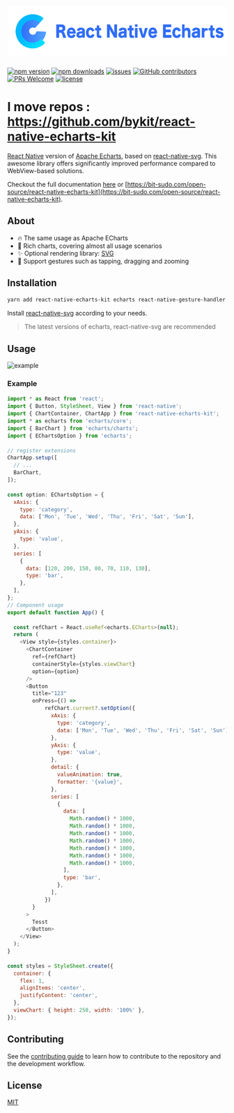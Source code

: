 # [![](./logo.svg)](https://BytePlatform.github.io/react-native-echarts-kit/)

[![npm version](https://img.shields.io/npm/v/react-native-echarts-kit.svg?style=flat)](https://www.npmjs.com/package/react-native-echarts-kit)
[![npm downloads](https://img.shields.io/npm/dm/react-native-echarts-kit)](https://www.npmjs.com/package/react-native-echarts-kit)
[![issues](https://img.shields.io/github/issues/BytePlatform/react-native-echarts-kit.svg?style=flat)](https://github.com/BytePlatform/react-native-echarts-kit/issues)
[![GitHub contributors](https://img.shields.io/github/contributors/BytePlatform/react-native-echarts-kit.svg?style=flat)](https://github.com/BytePlatform/react-native-echarts-kit/graphs/contributors)
[![PRs Welcome](https://img.shields.io/badge/PRs-welcome-brightgreen.svg)](https://github.com/BytePlatform/react-native-echarts-kit/pulls)
[![license](https://img.shields.io/github/license/BytePlatform/react-native-echarts-kit.svg?style=flat)](https://github.com/BytePlatform/react-native-echarts-kit/blob/main/LICENSE)

# I move repos : https://github.com/bykit/react-native-echarts-kit

[React Native](https://reactnative.dev/) version of [Apache Echarts](https://github.com/apache/echarts), based on [react-native-svg](https://github.com/software-mansion/react-native-svg). This awesome library offers significantly improved performance compared to WebView-based solutions.

Checkout the full documentation [here](https://BytePlatform.github.io/react-native-echarts-kit/) or [https://bit-sudo.com/open-source/react-native-echarts-kit](https://bit-sudo.com/open-source/react-native-echarts-kit).
## About

- 🔥 The same usage as Apache ECharts
- 🎨 Rich charts, covering almost all usage scenarios
- ✨ Optional rendering library: [SVG](https://github.com/software-mansion/react-native-svg)
- 📱 Support gestures such as tapping, dragging and zooming

## Installation

```sh
yarn add react-native-echarts-kit echarts react-native-gesture-handler zrender
```

Install [react-native-svg](https://github.com/software-mansion/react-native-svg#installation) according to your needs.

> The latest versions of echarts, react-native-svg are recommended

## Usage

![example](https://raw.githubusercontent.com/BytePlatform/react-native-echarts-kit/main/screenshots/example.jpg)

### Example

```js
import * as React from 'react';
import { Button, StyleSheet, View } from 'react-native';
import { ChartContainer, ChartApp } from 'react-native-echarts-kit';
import * as echarts from 'echarts/core';
import { BarChart } from 'echarts/charts';
import { EChartsOption } from 'echarts';

// register extensions
ChartApp.setup([
  // ...
  BarChart,
]);

const option: EChartsOption = {
  xAxis: {
    type: 'category',
    data: ['Mon', 'Tue', 'Wed', 'Thu', 'Fri', 'Sat', 'Sun'],
  },
  yAxis: {
    type: 'value',
  },
  series: [
    {
      data: [120, 200, 150, 80, 70, 110, 130],
      type: 'bar',
    },
  ],
};
// Component usage
export default function App() {
  
  const refChart = React.useRef<echarts.ECharts>(null);
  return (
    <View style={styles.container}>
      <ChartContainer
        ref={refChart}
        containerStyle={styles.viewChart}
        option={option}
      />
      <Button
        title="123"
        onPress={() =>
            refChart.current?.setOption({
              xAxis: {
                type: 'category',
                data: ['Mon', 'Tue', 'Wed', 'Thu', 'Fri', 'Sat', 'Sun'],
              },
              yAxis: {
                type: 'value',
              },
              detail: {
                valueAnimation: true,
                formatter: '{value}',
              },
              series: [
                {
                  data: [
                    Math.random() * 1000,
                    Math.random() * 1000,
                    Math.random() * 1000,
                    Math.random() * 1000,
                    Math.random() * 1000,
                    Math.random() * 1000,
                    Math.random() * 1000,
                  ],
                  type: 'bar',
                },
              ],
            })
        }
      >
        Tesst
      </Button>
    </View>
  );
}

const styles = StyleSheet.create({
  container: {
    flex: 1,
    alignItems: 'center',
    justifyContent: 'center',
  },
  viewChart: { height: 250, width: '100%' },
});
```
## Contributing

See the [contributing guide](CONTRIBUTING.md) to learn how to contribute to the repository and the development workflow.

## License

[MIT](./LICENSE)
